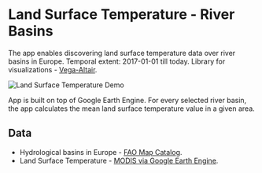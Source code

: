 # Land Surface Temperature - River Basins
The app enables discovering land surface temperature data over river basins in Europe. Temporal extent: 2017-01-01 till today. Library for visualizations - [Vega-Altair](https://altair-viz.github.io/index.html).


![Land Surface Temperature Demo](https://user-images.githubusercontent.com/17071295/189638606-1b3c3177-ba83-4cec-ab8a-3a2b04305af7.gif)

App is built on top of Google Earth Engine. For every selected river basin, the app calculates the mean land surface temperature value in a given area.


## Data
- Hydrological basins in Europe - [FAO Map Catalog](https://data.review.fao.org/map/catalog/srv/api/records/1849e279-67bd-4e6f-a789-9918925a11a1).
- Land Surface Temperature - [MODIS via Google Earth Engine](https://developers.google.com/earth-engine/datasets/catalog/MODIS_061_MOD11A2).
